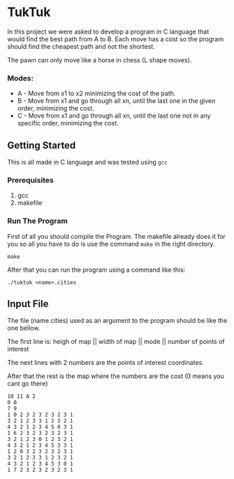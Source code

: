 # TukTuk

In this project we were asked to develop a program in C language that would find the best path from A to B. Each move has a cost so the program should find the cheapest path and not the shortest.

The pawn can only move like a horse in chess (L shape moves).

### Modes:
* A - Move from x1 to x2 minimizing the cost of the path.
* B - Move from x1 and go through all xn, until the last one in the given order, minimizing the cost.
* C - Move from x1 and go through all xn, until the last one not in any specific order, minimizing the cost.



## Getting Started

This is all made in C language and was tested using `gcc`

### Prerequisites

1. gcc
2. makefile


### Run The Program

First of all you should compile the Program.
The makefile already does it for you so all you have to do is use the command `make` in the right directory.

```
make
```

After that you can run the program using a command like this:

```
./tuktuk <name>.cities
```

## Input File

The file (name.cities) used as an argument to the program should be like the one bellow.

The first line is: heigh of map || width of map || mode || number of points of interest

The next lines with 2 numbers are the points of interest coordinates.

After that the rest is the map where the numbers are the cost (0 means you cant go there)

```
10 11 A 2
0 0
7 9
1 0 2 3 2 3 2 3 2 3 1
3 2 1 2 3 3 1 2 3 2 1
4 3 2 1 2 3 4 5 0 3 1
1 6 2 3 2 3 2 3 2 3 1
3 2 1 2 3 0 1 2 3 2 1
4 3 2 1 2 3 4 5 3 3 1
1 2 0 3 2 3 2 3 2 3 1
3 2 1 2 3 3 1 2 3 2 1
4 3 2 1 2 3 4 5 3 0 1
1 7 2 3 2 3 2 3 2 3 1
```
